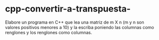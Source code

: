 # cpp-convertir-a-transpuesta-
Elabore un programa en C++ que lea una matriz de m X n (m y n son valores positivos menores a 10) y la escriba poniendo las columnas como renglones y los renglones como columnas.
